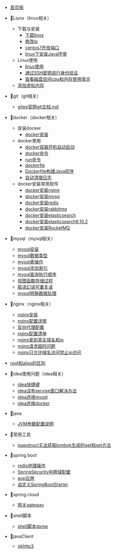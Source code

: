 * [首页哦](README.md)

* 🍑Liunx（linux相关）
  * 下载与安装
    * [下载linux](linux/下载与安装(expect).md)
    * [修改ip](linux/修改ip.md)
    * [centos7开放端口](linux/开放端口.md)
    * [linux下安装Java环境](linux/java安装.md)
  * Linux使用
    * [linux使用](linux/linux使用.md)
    * [通过SSH密钥进行身份验证](linux/通过SSH密钥进行身份验证.md)
    * [查看磁盘空间cpu和内存使用情况](linux/查看磁盘空间cpu和内存情况.md)
  * [添加虚拟内存](linux/添加虚拟内存/添加虚拟内存.md)
  
* 🍑git（git相关）
  
  * [gitee官网git文档.md](git/gitee官网git文档.md)
  
* 🍑docker（docker相关）
  * 安装docker
    * [docker安装](docker/安装docker.md)
  * docker使用
    * [docker容器开机自动启动](docker/docker容器开机自动启动.md)
    * [docker命令](docker/docker命令.md)
    * [run命令](docker/run命令.md)
    * [dockerfle](docker/dockerfile.md)
    * [Dockerfile构建Java程序](docker/Dockerfile构建Java程序.md)
    * [自动清理日志](docker/自动清理日志.md)
  * docker安装常用软件
    * [docker安装nginx](docker/安装常用软件/docker安装nginx.md)
    * [docker安装mysq](docker/安装常用软件/docker安装mysql.md)
    * [docker安装redis](docker/安装常用软件/docker安装redis.md)
    * [docker安装rabbitmq](docker/安装常用软件/docker安装rabbitmq.md)
    * [docker安装elasticsearch](docker/安装常用软件/docker安装elasticsearch.md)
    * [docker安装elasticsearch8.10.2](docker/安装常用软件/docker安装elasticsearch8.10.2.md)
    * [docker安装RocketMQ](docker/安装常用软件/docker安装RocketMQ.md)
  
* 🍑mysql（mysql相关）
  * [mysql安装](mysql/下载安装/MySQL下载和安装.md)
  * [mysql数据类型](mysql/mysql数据类型.md)
  * [mysql表操作](mysql/mysql表操作.md)
  * [mysql添加索引](mysql/mysql添加索引.md)
  * [mysql查询执行顺序](mysql/mysql查询语句执行顺序.md)
  * [视图函数存储过程](mysql/视图函数存储过程/视图函数存储过程.md)
  * [脏读幻读可重复读](mysql/脏读幻读可重复读/脏读幻读可重复读.md)
  * [mysql特殊数据处理](mysql/mysql特殊数据处理.md)

* 🍑nginx（nginx相关）
  * [nginx安装](nginx/nginx安装.md)
  * [nginx配置详情](nginx/nginx配置详情.md)
  * [反向代理配置](nginx/反向代理配置.md)
  * [nginx配置清单](nginx/nginx配置清单.md)
  * [nginx拿到真实域名和ip](nginx/nginx拿到真实域名和ip.md)
  * [nginx请求超时问题](nginx/nginx请求超时问题.md)
  * [nginx只允许域名访问禁止ip访问](nginx/nginx只允许域名访问禁止ip访问.md)
  
* [root和alias的区别](nginx/root和alias的区别.md)
  
* 🍑idea使用问题（idea相关）
  * [idea快捷键](idea/idea快捷键.md)
  * [idea没有servise窗口解决办法](idea/idea没有servise窗口解决办法.md)
  * [idea连接mysql](idea/idea连接mysql/idea连接mysql.md)
  * [idea连接docker](idea/idea连接docker/idea连接docker.md)
  
* 🍑java

  * [JVM参数配置说明](java/JVM参数配置说明.md)

* 🍑常用工具

  * [mapstruct无法获取lombok生成的get和set方法](util/mapstruct无法获取lombok生成的get和set方法.md)

* 🍑spring boot
  * [redis地理操作](redis/redis地理操作.md)
  * [SpringSecurity中跨域配置 ](spring/SpringSecurity中跨域配置.md)
  * [aop应用](spring/aop/aop应用.md)
  * [自定义SpringBootStarter](spring/自定义SpringBootStarter.md)
  
* 🍑spring cloud
  
  * [网关gateway](spring/cloud/网关gateway.md)
  
* 🍑shell脚本
  
  * [shell脚本dome](linux/shell脚本dome.md)
* 🍑javaClient

  * [okhttp3](httpclient/okhttp3/okhttp3.md)

  

